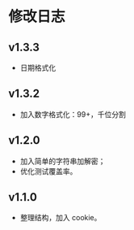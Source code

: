 # 修改日志
## v1.3.3
- 日期格式化

## v1.3.2
- 加入数字格式化：99+，千位分割

## v1.2.0
- 加入简单的字符串加解密；
- 优化测试覆盖率。

## v1.1.0
- 整理结构，加入 cookie。
